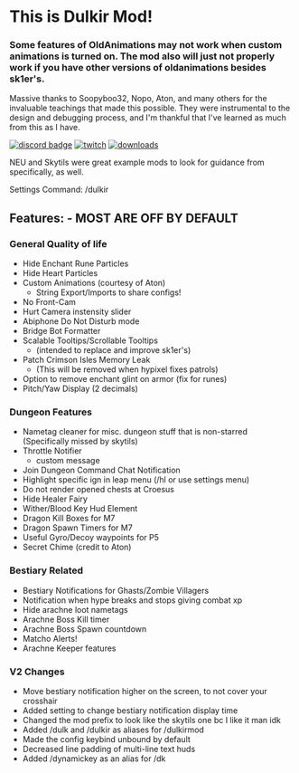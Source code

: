 # This is Dulkir Mod!
### Some features of OldAnimations may not work when custom animations is turned on. The mod also will just not properly work if you have other versions of oldanimations besides sk1er's.
Massive thanks to Soopyboo32, Nopo, Aton, and many others for the invaluable teachings that made this possible.
They were instrumental to the design and debugging process, and I'm thankful that I've learned as much from this
as I have.

[![discord badge](https://img.shields.io/discord/819011720001224735?label=discord&color=9089DA&logo=discord&style=for-the-badge)](https://discord.gg/WnJwrNZQSn)
[![twitch](https://img.shields.io/twitch/status/dulkir?style=for-the-badge)](https://www.twitch.tv/dulkir)
[![downloads](https://img.shields.io/github/downloads/inglettronald/DulkirMod/total?style=for-the-badge)](https://github.com/inglettronald/DulkirMod)


NEU and Skytils were great example mods to look for guidance from specifically, as well.

Settings Command: /dulkir

## Features: - MOST ARE OFF BY DEFAULT

### General Quality of life
- Hide Enchant Rune Particles
- Hide Heart Particles
- Custom Animations (courtesy of Aton)
  - String Export/Imports to share configs!
- No Front-Cam
- Hurt Camera instensity slider
- Abiphone Do Not Disturb mode
- Bridge Bot Formatter
- Scalable Tooltips/Scrollable Tooltips
  - (intended to replace and improve sk1er's)
- Patch Crimson Isles Memory Leak
  - (This will be removed when hypixel fixes patrols)
- Option to remove enchant glint on armor (fix for runes)
- Pitch/Yaw Display (2 decimals)

### Dungeon Features
- Nametag cleaner for misc. dungeon stuff that is non-starred (Specifically missed by skytils)
- Throttle Notifier
  - custom message
- Join Dungeon Command Chat Notification
- Highlight specific ign in leap menu (/hl <user> or use settings menu)
- Do not render opened chests at Croesus
- Hide Healer Fairy
- Wither/Blood Key Hud Element
- Dragon Kill Boxes for M7
- Dragon Spawn Timers for M7
- Useful Gyro/Decoy waypoints for P5
- Secret Chime (credit to Aton)

### Bestiary Related
- Bestiary Notifications for Ghasts/Zombie Villagers
- Notification when hype breaks and stops giving combat xp
- Hide arachne loot nametags
- Arachne Boss Kill timer
- Arachne Boss Spawn countdown
- Matcho Alerts!
- Arachne Keeper features

### V2 Changes
- Move bestiary notification higher on the screen, to not cover your crosshair
- Added setting to change bestiary notification display time
- Changed the mod prefix to look like the skytils one bc I like it man idk
- Added /dulk and /dulkir as aliases for /dulkirmod
- Made the config keybind unbound by default
- Decreased line padding of multi-line text huds
- Added /dynamickey as an alias for /dk